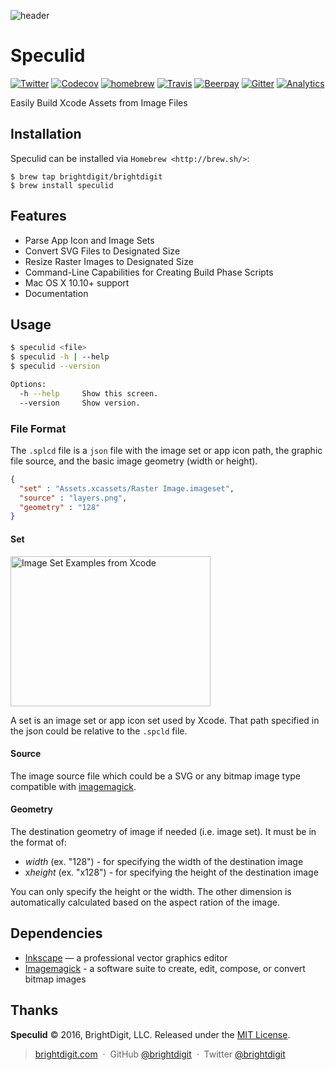 ![header](https://raw.githubusercontent.com/brightdigit/speculid/release/1.0.0/assets/images/Logo.png)

# Speculid

[![Twitter](https://img.shields.io/badge/Twitter-@BrightDigit-blue.svg?style=flat)](http://twitter.com/brightdigit)
[![Codecov](https://img.shields.io/codecov/c/github/brightdigit/speculid/release%2F1.0.0.svg?maxAge=2592000)]((https://codecov.io/gh/brightdigit/speuclid))
[![homebrew](https://img.shields.io/badge/homebrew-v1.0.0alpha12-orange.svg)](https://github.com/brightdigit/homebrew-brightdigit)
[![Travis](https://img.shields.io/travis/brightdigit/speculid/release%2F1.0.0.svg)](https://travis-ci.org/brightdigit/speculid)
[![Beerpay](https://img.shields.io/beerpay/brightdigit/speculid.svg?maxAge=2592000)](https://beerpay.io/brightdigit/speculid)
[![Gitter](https://img.shields.io/gitter/room/speculid/Lobby.js.svg?maxAge=2592000)](https://gitter.im/speculid/Lobby)
[![Analytics](https://ga-beacon.appspot.com/UA-33667276-5/brightdigit/speculid)](https://github.com/igrigorik/ga-beacon)

Easily Build Xcode Assets from Image Files

## Installation

Speculid can be installed via `Homebrew <http://brew.sh/>`:

    $ brew tap brightdigit/brightdigit
    $ brew install speculid

## Features

* Parse App Icon and Image Sets
* Convert SVG Files to Designated Size
* Resize Raster Images to Designated Size
* Command-Line Capabilities for Creating Build Phase Scripts
* Mac OS X 10.10+ support
* Documentation
    
## Usage

```bash
$ speculid <file>
$ speculid -h | --help
$ speculid --version

Options:
  -h --help     Show this screen.
  --version     Show version.
```

### File Format

The `.splcd` file is a `json` file with the image set or app icon path, the graphic file source, and the basic image geometry (width or height).

```json
{
  "set" : "Assets.xcassets/Raster Image.imageset",
  "source" : "layers.png",
  "geometry" : "128"
}
```

#### Set

<img src="https://raw.githubusercontent.com/brightdigit/speculid/release/1.0.0/assets/images/SetExample.png" width="320" height="240" alt="Image Set Examples from Xcode">

A set is an image set or app icon set used by Xcode. That path specified in the json could be relative to the `.spcld` file.

#### Source 

The image source file which could be a SVG or any bitmap image type compatible with [imagemagick](http://www.imagemagick.org).

#### Geometry

The destination geometry of image if needed (i.e. image set). It must be in the format of:

* *width* (ex. "128") - for specifying the width of the destination image
* x*height* (ex. "x128") - for specifying the height of the destination image

You can only specify the height or the width. The other dimension is automatically calculated based on the aspect ration of the image.

## Dependencies

* [Inkscape](https://inkscape.org) — a professional vector graphics editor
* [Imagemagick](http://www.imagemagick.org) - a software suite to create, edit, compose, or convert bitmap images

## Thanks

**Speculid** © 2016, BrightDigit, LLC. Released under the [MIT License].<br>

> [brightdigit.com](http://brightdigit.com) &nbsp;&middot;&nbsp;
> GitHub [@brightdigit](https://github.com/brightdigit) &nbsp;&middot;&nbsp;
> Twitter [@brightdigit](https://twitter.com/brightdigit)

[MIT License]: http://mit-license.org/